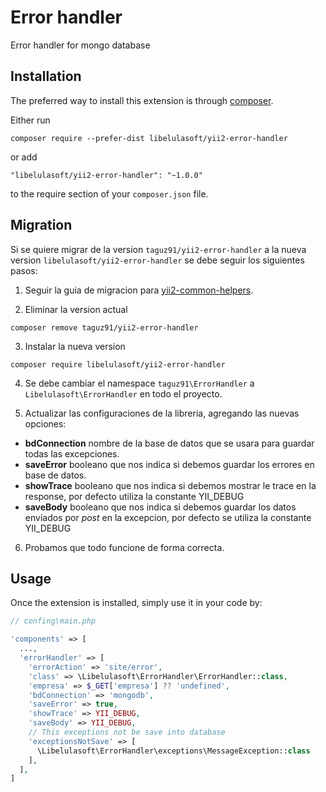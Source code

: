 Error handler
=============
Error handler for mongo database

Installation
------------

The preferred way to install this extension is through [composer](http://getcomposer.org/download/).

Either run

```
composer require --prefer-dist libelulasoft/yii2-error-handler
```

or add

```
"libelulasoft/yii2-error-handler": "~1.0.0"
```

to the require section of your `composer.json` file.

Migration
-----

Si se quiere migrar de la version `taguz91/yii2-error-handler` a la nueva version `libelulasoft/yii2-error-handler` se debe seguir los siguientes pasos: 

1. Seguir la guia de migracion para [yii2-common-helpers](https://github.com/libelulasoftec/yii2-common-helpers).

2. Eliminar la version actual

```
composer remove taguz91/yii2-error-handler
```

3. Instalar la nueva version 

```
composer require libelulasoft/yii2-error-handler
```

4. Se debe cambiar el namespace `taguz91\ErrorHandler` a `Libelulasoft\ErrorHandler` en todo el proyecto.

5. Actualizar las configuraciones de la libreria, agregando las nuevas opciones: 
  - **bdConnection** nombre de la base de datos que se usara para guardar todas las excepciones.
  - **saveError** booleano que nos indica si debemos guardar los errores en base de datos.
  - **showTrace** booleano que nos indica si debemos mostrar le trace en la response, por defecto utiliza la constante YII_DEBUG
  - **saveBody** booleano que nos indica si debemos guardar los datos enviados por *post* en la excepcion, por defecto se utiliza la constante YII_DEBUG

6. Probamos que todo funcione de forma correcta.

Usage
-----

Once the extension is installed, simply use it in your code by:

```php
// confing\main.php

'components' => [
  ...,
  'errorHandler' => [
    'errorAction' => 'site/error',
    'class' => \Libelulasoft\ErrorHandler\ErrorHandler::class,
    'empresa' => $_GET['empresa'] ?? 'undefined',
    'bdConnection' => 'mongodb',
    'saveError' => true,
    'showTrace' => YII_DEBUG,
    'saveBody' => YII_DEBUG,
    // This exceptions not be save into database
    'exceptionsNotSave' => [
      \Libelulasoft\ErrorHandler\exceptions\MessageException::class
    ],
  ],
]
```